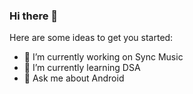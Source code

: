 ### Hi there 👋

Here are some ideas to get you started:

- 🔭 I’m currently working on Sync Music
- 🌱 I’m currently learning DSA
- 💬 Ask me about Android
